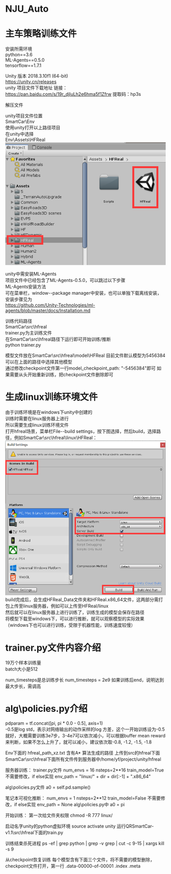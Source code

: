 # NJU_Auto
# 主车策略训练文件  
安装所需环境  
python==3.6  
ML-Agents==0.5.0  
tensorflow==1.7.1

Unity 版本 2018.3.10f1 (64-bit)  
https://unity.cn/releases  
unity 项目文件下载地址
链接：https://pan.baidu.com/s/19r_djIuLh2e6hma5f1Zfrw 
提取码：hp3s 


解压文件 

unity项目文件位置  
SmartCar\Env  
使用unity打开以上路径项目  
在unity中选择  
Env\Assets\HFReal  
![image](https://github.com/buaazeus/NJU_Auto/blob/main/images/1.png)  

unity中需安装ML-Agents  
项目文件中已经包含了ML-Agents-0.5.0，可以跳过以下步骤  
ML-Agents安装方法   
可在菜单栏，window--package manager中安装，也可以单独下载离线安装，安装步骤见为  
https://github.com/Unity-Technologies/ml-agents/blob/master/docs/Installation.md  


训练代码路径  
SmartCar\src\hfreal  
trainer.py为主训练文件  
在SmartCar\src\hfreal路径下运行即可开始训练/推断  
python trainer.py

模型文件放在SmartCar\src\hfreal\model\HFReal
目前文件默认模型为5456384  
可以在上面的路径中选择其他模型  
通过修改checkpoint文件第一行model_checkpoint_path: "-5456384"即可
如果需要从头开始重新训练，把checkpoint文件删除即可  

# 生成linux训练环境文件
由于训练环境是在windows下unity中创建的  
训练时需要在linux服务器上进行  
所以需要生成linux训练环境文件  
打开hfreal场景，菜单栏File--build settings，按下图选择，然后build，选择路径，例如SmartCar\src\hfreal\linux\HFReal：  
![image](https://github.com/buaazeus/NJU_Auto/blob/main/images/2.png)
build完成后，会生成HFReal_Data文件夹和HFReal.x86_64文件，这两部分需打包上传至linux服务器，例如可以上传至HFReal/linux  
然后就可以在linux服务器上进行训练了，训练生成的模型会保存在路径  
将模型下载至windows下，可以进行推断，就可以观察模型的实际效果  
（windows下也可以进行训练，受限于机器性能，训练速度较慢）  

# trainer.py文件内容介绍  
19万个样本训练量  
batch大小是512  

num_timesteps是总训练步长
num_timesteps = 2e9
如果训练后end，说明达到最大步长，需调高

# alg\policies.py介绍  
pdparam = tf.concat([pi, pi * 0.0 - 0.5], axis=1)  
-0.5是log std，表示对网络输出的动作采样的log 方差，这个一开始训练设为-0.5就好，大概需要训练3e7步，3-4e7可以依次减小，可以根据buffer mean reward来判断，如果不怎么上升了，就可以减小，建议依次取-0.8, -1.2, -1.5, -1.8  

Env下面的 hfreal_path_xz.txt 含有A* 算法生成的路径 上传到src的hfreal下面  
SmartCar\src\hfreal下面所有文件传到服务器中/home/yf/project/unity/hfreal  


服务器训练：
trainer.py文件
	num_envs = 16
	nsteps=2**16
	train_model=True  不需要修改，if else实现
	env_path = "linux/" + dir + dir[:-1] + ".x86_64"

alg\policies.py文件
	a0 = self.pd.sample()


笔记本可视化推断：
num_envs = 1
nsteps=2**12
train_model=False   不需要修改，if else实现
env_path = None
alg\policies.py中
a0 = pi

开始训练：
第一次给文件夹权限
chmod -R 777 linux/

启动名字unity的python虚拟环境
source activate unity
运行QRSmartCar-v1.1\src\hfreal下面的train.py

训练结束杀死进程
ps -ef | grep python | grep -v grep | cut -c 9-15 | xargs kill -s 9

从checkpoint恢复训练
每个模型含有下面三个文件，将不需要的模型删除，checkpoint文件打开，第一行
.data-00000-of-00001
.index
.meta
